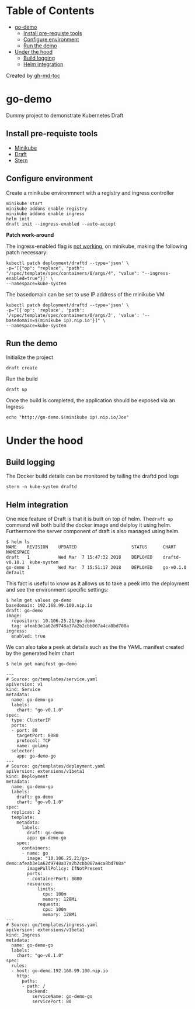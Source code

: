 Table of Contents
=================

   * [go-demo](#go-demo)
      * [Install pre-requiste tools](#install-pre-requiste-tools)
      * [Configure environment](#configure-environment)
      * [Run the demo](#run-the-demo)
   * [Under the hood](#under-the-hood)
      * [Build logging](#build-logging)
      * [Helm integration](#helm-integration)

Created by [gh-md-toc](https://github.com/ekalinin/github-markdown-toc)

# go-demo

Dummy project to demonstrate Kubernetes Draft

## Install pre-requiste tools

- [Minikube](https://kubernetes.io/docs/tasks/tools/install-minikube/)
- [Draft](https://draft.sh/)
- [Stern](https://github.com/wercker/stern)

## Configure environment

Create a minikube environmnent with a registry and ingress controller

```
minikube start
minikube addons enable registry
minikube addons enable ingress
helm init
draft init --ingress-enabled --auto-accept
```

**Patch work-around**

The ingress-enabled flag is [not working](https://github.com/Azure/draft/issues/336), on minikube, making the following patch necessary:

```
kubectl patch deployment/draftd --type='json' \
-p='[{"op": "replace", "path": "/spec/template/spec/containers/0/args/4", "value": "--ingress-enabled=true"}]' \
--namespace=kube-system
```

The basedomain can be set to use IP address of the minikube VM

```
kubectl patch deployment/draftd --type='json' \
-p="[{'op': 'replace', 'path': '/spec/template/spec/containers/0/args/3', 'value': '--basedomain=$(minikube ip).nip.io'}]" \
--namespace=kube-system
```

## Run the demo

Initialize the project

```
draft create
```

Run the build

```
draft up
```

Once the build is completed, the application should be exposed via an Ingress

```
echo "http://go-demo.$(minikube ip).nip.io/Joe"
```

# Under the hood

## Build logging

The Docker build details can be monitored by tailing the draftd pod logs


```
stern -n kube-system draftd
```

## Helm integration

One nice feature of Draft is that it is built on top of helm. The```draft up``` command will both build the docker image
and delploy it using helm.  Furthermore the server component of draft is also managed using helm.

```
$ helm ls
NAME   	REVISION	UPDATED                 	STATUS  	CHART         	NAMESPACE  
draft  	1       	Wed Mar  7 15:47:32 2018	DEPLOYED	draftd-v0.10.1	kube-system
go-demo	1       	Wed Mar  7 15:51:17 2018	DEPLOYED	go-v0.1.0     	default    
```

This fact is useful to know as it allows us to take a peek into the deployment and see the environment specific settings:

```
$ helm get values go-demo
basedomain: 192.168.99.100.nip.io
draft: go-demo
image:
  repository: 10.106.25.21/go-demo
  tag: afeab3e1a62d9748a37a2b2cbb067a4ca8bd708a
ingress:
  enabled: true
```

We can also take a peek at details such as the the YAML manifest created by the generated helm chart

```
$ helm get manifest go-demo

---
# Source: go/templates/service.yaml
apiVersion: v1
kind: Service
metadata:
  name: go-demo-go
  labels:
    chart: "go-v0.1.0"
spec:
  type: ClusterIP
  ports:
  - port: 80
    targetPort: 8080
    protocol: TCP
    name: golang
  selector:
    app: go-demo-go
---
# Source: go/templates/deployment.yaml
apiVersion: extensions/v1beta1
kind: Deployment
metadata:
  name: go-demo-go
  labels:
    draft: go-demo
    chart: "go-v0.1.0"
spec:
  replicas: 2
  template:
    metadata:
      labels:
        draft: go-demo
        app: go-demo-go
    spec:
      containers:
      - name: go
        image: "10.106.25.21/go-demo:afeab3e1a62d9748a37a2b2cbb067a4ca8bd708a"
        imagePullPolicy: IfNotPresent
        ports:
        - containerPort: 8080
        resources:
            limits:
              cpu: 100m
              memory: 128Mi
            requests:
              cpu: 100m
              memory: 128Mi
---
# Source: go/templates/ingress.yaml
apiVersion: extensions/v1beta1
kind: Ingress
metadata:
  name: go-demo-go
  labels:
    chart: "go-v0.1.0"
spec:
  rules:
  - host: go-demo.192.168.99.100.nip.io
    http:
      paths:
      - path: /
        backend:
          serviceName: go-demo-go
          servicePort: 80
```


